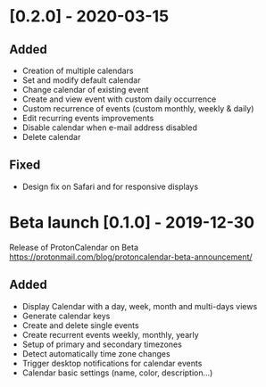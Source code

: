 # [0.2.0] - 2020-03-15

## Added
- Creation of multiple calendars
- Set and modify default calendar
- Change calendar of existing event
- Create and view event with custom daily occurrence
- Custom recurrence of events (custom monthly, weekly & daily)
- Edit recurring events improvements
- Disable calendar when e-mail address disabled
- Delete calendar

## Fixed
- Design fix on Safari and for responsive displays

# Beta launch [0.1.0] - 2019-12-30

Release of ProtonCalendar on Beta https://protonmail.com/blog/protoncalendar-beta-announcement/

## Added
- Display Calendar with a day, week, month and multi-days views
- Generate calendar keys
- Create and delete single events
- Create recurrent events weekly, monthly, yearly
- Setup of primary and secondary timezones
- Detect automatically time zone changes
- Trigger desktop notifications for calendar events
- Calendar basic settings (name, color, description...)






